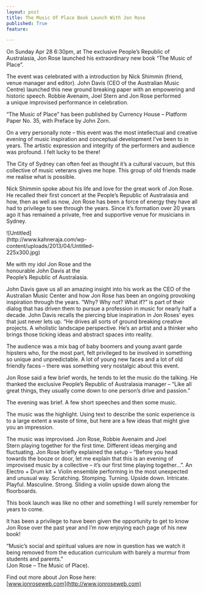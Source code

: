 ```yaml
---
layout: post
title: The Music Of Place Book Launch With Jon Rose
published: True
feature: 

---
```


On Sunday Apr 28 6:30pm, at The exclusive People’s Republic of Australasia, Jon Rose launched his extraordinary new book “The Music of Place”.

The event was celebrated with a introduction by Nick Shimmin (friend, venue manager and editor). John Davis (CEO of the Australian Music Centre) launched this new ground breaking paper with an empowering and historic speech. Robbie Avenaim, Joel Stern and Jon Rose performed a unique improvised performance in celebration.

“The Music of Place” has been published by Currency House – Platform Paper No. 35, with Preface by John Zorn.

On a very personally note – this event was the most intellectual and creative evening of music inspiration and conceptual development I’ve been to in years. The artistic expression and integrity of the performers and audience was profound. I felt lucky to be there!

The City of Sydney can often feel as thought it’s a cultural vacuum, but this collective of music veterans gives me hope. This group of old friends made me realise what is possible.

Nick Shimmin spoke about his life and love for the great work of Jon Rose. He recalled their first concert at the People’s Republic of Australasia and how, then as well as now, Jon Rose has been a force of energy they have all had to privilege to see through the years. Since it’s formation over 20 years ago it has remained a private, free and supportive venue for musicians in Sydney.

<div id="attachment_18" style="width: 235px" class="wp-caption alignleft">![Untitled](http://www.kahneraja.com/wp-content/uploads/2013/04/Untitled-225x300.jpg)

Me with my idol Jon Rose and the honourable John Davis at the People’s Republic of Australasia.

</div>

John Davis gave us all an amazing insight into his work as the CEO of the Australian Music Center and how Jon Rose has been an ongoing provoking inspiration through the years. “Why? Why not? What if?” is part of their dialog that has driven them to pursue a profession in music for nearly half a decade. John Davis recalls the piercing blue inspiration in Jon Roses’ eyes that just never lets up. “He drives all sorts of ground breaking creative projects. A wholistic landscape perspective. He’s an artist and a thinker who brings those ticking ideas and abstract spaces into reality.

The audience was a mix bag of baby boomers and young avant garde hipsters who, for the most part, felt privileged to be involved in something so unique and unpredictable. A lot of young new faces and a lot of old friendly faces – there was something very nostalgic about this event.

Jon Rose said a few brief words, he tends to let the music do the talking. He thanked the exclusive People’s Republic of Australasia manager – “Like all great things, they usually come down to one person’s drive and passion.”

The evening was brief. A few short speeches and then some music.

The music was the highlight. Using text to describe the sonic experience is to a large extent a waste of time, but here are a few ideas that might give you an impression.

The music was improvised. Jon Rose, Robbie Avenaim and Joel Stern playing together for the first time. Different ideas merging and fluctuating. Jon Rose briefly explained the setup – “Before you head towards the booze or door, let me explain that this is an evening of improvised music by a collective – it’s our first time playing together…”. An Electro + Drum kit + Violin ensemble performing in the most unexpected and unusual way. Scratching. Stomping. Turning. Upside down. Intricate. Playful. Masculine. Strong. Sliding a violin upside down along the floorboards.

This book launch was like no other and something I will surely remember for years to come.

It has been a privilege to have been given the opportunity to get to know Jon Rose over the past year and I’m now enjoying each page of his new book!

“Music’s social and spiritual values are now in question has we watch it being removed from the education curriculum with barely a murmur from students and parents.”  
(Jon Rose – The Music of Place).

Find out more about Jon Rose here:  
[www.jonroseweb.com](http://www.jonroseweb.com)